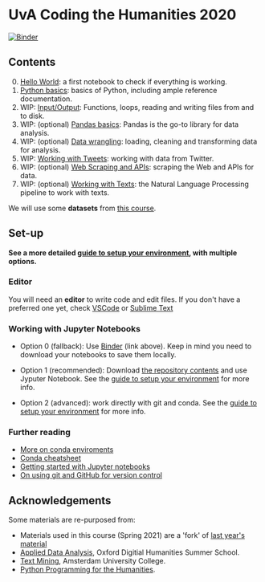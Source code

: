 # UvA Coding the Humanities 2020

[![Binder](https://mybinder.org/badge_logo.svg)](https://mybinder.org/v2/gh/uvacreate/2021-coding-the-humanities/master)

## Contents

0. [Hello World](notebooks/0_HelloWorld.ipynb): a first notebook to check if everything is working.
1. [Python basics](notebooks/1_Basics.ipynb): basics of Python, including ample reference documentation.
2. WIP: [Input/Output](notebooks/2_InputOutput.ipynb): Functions, loops, reading and writing files from and to disk.
3. WIP: (optional) [Pandas basics](notebooks/3_PandasBasics.ipynb): Pandas is the go-to library for data analysis.
4. WIP: (optional) [Data wrangling](notebooks/4_DataWrangling.ipynb): loading, cleaning and transforming data for analysis. 
5. WIP: [Working with Tweets](notebooks/5_WorkingTweets.ipynb): working with data from Twitter.
6. WIP: (optional) [Web Scraping and APIs](notebooks/6_WebScraping.ipynb): scraping the Web and APIs for data.
7. WIP: (optional) [Working with Texts](notebooks/7_WorkingTexts.ipynb): the Natural Language Processing pipeline to work with texts.

We will use some **datasets** from [this course](https://github.com/mromanello/ADA-DHOxSS/tree/master/data).

## Set-up
**See a more detailed [guide to setup your environment](setup.md), with multiple options.**

### Editor

You will need an **editor** to write code and edit files. If you don't have a preferred one yet, check [VSCode](https://code.visualstudio.com/) or [Sublime Text](https://www.sublimetext.com/)

### Working with Jupyter Notebooks

* Option 0 (fallback): Use [Binder](https://mybinder.org) (link above). Keep in mind you need to download your notebooks to save them locally.

* Option 1 (recommended): Download [the repository contents](https://github.com/uvacreate/2021-coding-the-humanities) and use Jyputer Notebook. See the [guide to setup your environment](setup.md) for more info.

* Option 2 (advanced): work directly with git and conda. See the [guide to setup your environment](setup.md) for more info.

### Further reading

* [More on conda enviroments](https://docs.conda.io/projects/conda/en/latest/user-guide/tasks/manage-environments.html)
* [Conda cheatsheet](https://docs.conda.io/projects/conda/en/4.6.0/_downloads/52a95608c49671267e40c689e0bc00ca/conda-cheatsheet.pdf)
* [Getting started with Jupyter notebooks](https://medium.com/codingthesmartway-com-blog/getting-started-with-jupyter-notebook-for-python-4e7082bd5d46)
* [On using git and GitHub for version control](https://alan-turing-institute.github.io/rsd-engineeringcourse/ch02git)



## Acknowledgements

Some materials are re-purposed from:
* Materials used in this course (Spring 2021) are a 'fork' of [last year's material](https://github.com/Giovanni1085/UvA_CDH_2020)
* [Applied Data Analysis](https://github.com/mromanello/ADA-DHOxSS), Oxford Digitial Humanities Summer School.
* [Text Mining](https://github.com/Giovanni1085/AUC_TMCI_2019), Amsterdam University College.
* [Python Programming for the Humanities](http://www.karsdorp.io/python-course).
